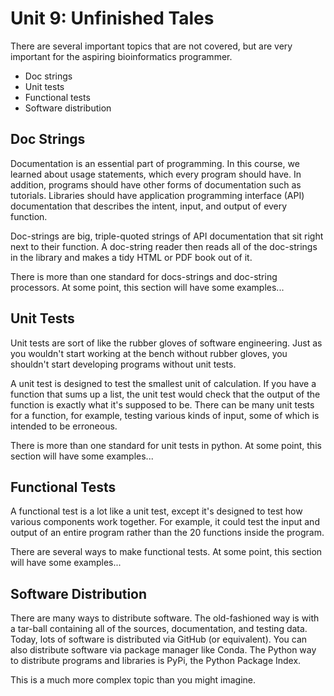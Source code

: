 Unit 9: Unfinished Tales
========================

There are several important topics that are not covered, but are very important
for the aspiring bioinformatics programmer.

+ Doc strings
+ Unit tests
+ Functional tests
+ Software distribution

## Doc Strings ##

Documentation is an essential part of programming. In this course, we learned
about usage statements, which every program should have. In addition, programs
should have other forms of documentation such as tutorials. Libraries should
have application programming interface (API) documentation that describes the
intent, input, and output of every function.

Doc-strings are big, triple-quoted strings of API documentation that sit right
next to their function. A doc-string reader then reads all of the doc-strings
in the library and makes a tidy HTML or PDF book out of it.

There is more than one standard for docs-strings and doc-string processors. At
some point, this section will have some examples...

## Unit Tests ##

Unit tests are sort of like the rubber gloves of software engineering. Just as
you wouldn't start working at the bench without rubber gloves, you shouldn't
start developing programs without unit tests.

A unit test is designed to test the smallest unit of calculation. If you have a
function that sums up a list, the unit test would check that the output of the
function is exactly what it's supposed to be. There can be many unit tests for
a function, for example, testing various kinds of input, some of which is
intended to be erroneous.

There is more than one standard for unit tests in python. At some point, this
section will have some examples...

## Functional Tests ##

A functional test is a lot like a unit test, except it's designed to test how
various components work together. For example, it could test the input and
output of an entire program rather than the 20 functions inside the program.

There are several ways to make functional tests. At some point, this section
will have some examples...

## Software Distribution ##

There are many ways to distribute software. The old-fashioned way is with a
tar-ball containing all of the sources, documentation, and testing data. Today,
lots of software is distributed via GitHub (or equivalent). You can also
distribute software via package manager like Conda. The Python way to
distribute programs and libraries is PyPi, the Python Package Index.

This is a much more complex topic than you might imagine.
